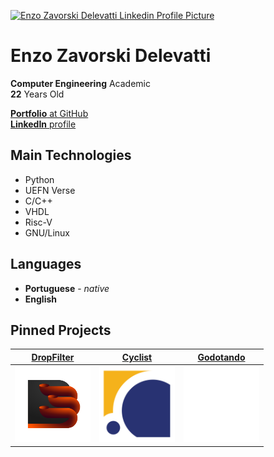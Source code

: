 [![Enzo Zavorski Delevatti Linkedin Profile Picture](https://media.licdn.com/dms/image/D4D03AQEj_Ft5Uwd_Pw/profile-displayphoto-shrink_200_200/0/1708794316968?e=2147483647&v=beta&t=SxhrcrwhqLccKwSP9j0lx2WvZw1gdBOVdc-hDhn-TMk)](https://www.linkedin.com/in/enzo-zavorski/)  

# Enzo Zavorski Delevatti
**Computer Engineering** Academic  
**22** Years Old  

[**Portfolio** at GitHub](https://github.com/zvorky)  
[**LinkedIn** profile](https://www.linkedin.com/in/enzo-zavorski/)  

## Main Technologies
- Python
- UEFN Verse
- C/C++
- VHDL
- Risc-V
- GNU/Linux

## Languages
- **Portuguese** - _native_
- **English**

## Pinned Projects
| [DropFilter](https://github.com/zvorky/dropfilter) | [Cyclist](https://github.com/zvorky/cyclist) | [Godotando](https://github.com/zvorky/godotando) |
|---|---|---|
| [<img src="https://github.com/Zvorky/DropFilter/blob/main/ArtWork/DropFilter_icon.svg" width=121>](https://github.com/zvorky/dropfilter) | [<img src="https://github.com/Zvorky/Cyclist/blob/main/artwork/cyclist_icon.svg" width=121>](https://github.com/zvorky/cyclist) | [<img src="https://github.com/Zvorky/Godotando/blob/main/icon.svg" width=121>](https://github.com/zvorky/godotando) |
